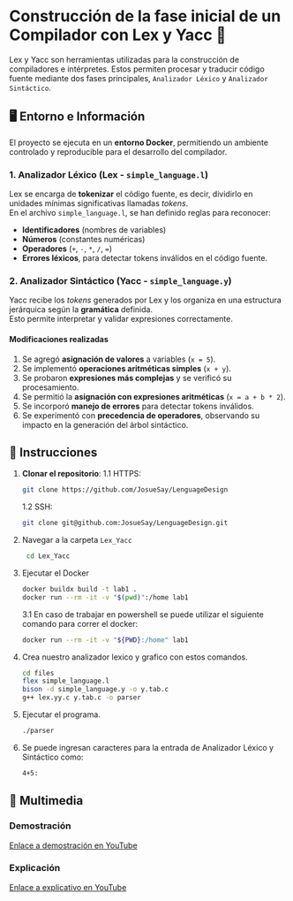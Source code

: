 # Construcción de la fase inicial de un Compilador con Lex y Yacc 🚀

Lex y Yacc son herramientas utilizadas para la construcción de compiladores e intérpretes. Estos permiten procesar y traducir código fuente mediante dos fases principales, `Analizador Léxico` y `Analizador Sintáctico`.

## 🖥️ Entorno e Información

El proyecto se ejecuta en un **entorno Docker**, permitiendo un ambiente controlado y reproducible para el desarrollo del compilador.

### 1. Analizador Léxico (Lex - `simple_language.l`)

Lex se encarga de **tokenizar** el código fuente, es decir, dividirlo en unidades mínimas significativas llamadas *tokens*.  
En el archivo `simple_language.l`, se han definido reglas para reconocer:

- **Identificadores** (nombres de variables)
- **Números** (constantes numéricas)
- **Operadores** (`+`, `-`, `*`, `/`, `=`)  
- **Errores léxicos**, para detectar tokens inválidos en el código fuente.

### 2. Analizador Sintáctico (Yacc - `simple_language.y`)

Yacc recibe los *tokens* generados por Lex y los organiza en una estructura jerárquica según la **gramática** definida.  
Esto permite interpretar y validar expresiones correctamente.  

#### Modificaciones realizadas

1. Se agregó **asignación de valores** a variables (`x = 5`).
2. Se implementó **operaciones aritméticas simples** (`x + y`).
3. Se probaron **expresiones más complejas** y se verificó su procesamiento.
4. Se permitió la **asignación con expresiones aritméticas** (`x = a + b * 2`).
5. Se incorporó **manejo de errores** para detectar tokens inválidos.
6. Se experimentó con **precedencia de operadores**, observando su impacto en la generación del árbol sintáctico.

## 📜 Instrucciones

1. **Clonar el repositorio**:
   1.1 HTTPS:

    ```bash
    git clone https://github.com/JosueSay/LenguageDesign
    ```

   1.2 SSH:

    ```bash
    git clone git@github.com:JosueSay/LenguageDesign.git
    ```

2. Navegar a la carpeta `Lex_Yacc`

    ```bash
     cd Lex_Yacc
    ```

3. Ejecutar el Docker

    ```bash
    docker buildx build -t lab1 .
    docker run --rm -it -v "$(pwd)":/home lab1
    ```

    3.1 En caso de trabajar en powershell se puede utilizar el siguiente comando para correr el docker:

    ```bash
    docker run --rm -it -v "${PWD}:/home" lab1
    ```

4. Crea nuestro analizador lexico y grafico con estos comandos.

    ```bash
    cd files
    flex simple_language.l
    bison -d simple_language.y -o y.tab.c
    g++ lex.yy.c y.tab.c -o parser    
    ```

5. Ejecutar el programa.

    ```bash
    ./parser
    ```

6. Se puede ingresan caracteres para la entrada de Analizador Léxico y Sintáctico como:

    ```bash
    4+5:
    ```

## 🎥 Multimedia

### Demostración

[Enlace a demostración en YouTube](https://youtu.be/EZBBljW2kW4)

### Explicación

[Enlace a explicativo en YouTube](https://youtu.be/Z8z-ykfaNjg)

